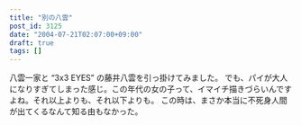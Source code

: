 ```yaml
---
title: "別の八雲"
post_id: 3125
date: "2004-07-21T02:07:00+09:00"
draft: true
tags: []
---
```



八雲一家と “3x3 EYES” の藤井八雲を引っ掛けてみました。 でも、パイが大人になりすぎてしまった感じ。この年代の女の子って、イマイチ描きづらいんですよね。それ以上よりも、それ以下よりも。 この時は、まさか本当に不死身人間が出てくるなんて知る由もなかった。

